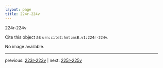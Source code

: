 ```yaml
---
layout: page
title: 224r-224v
---
```


224r-224v

Cite this object as `urn:cite2:hmt:msB.v1:224r-224v`.

No image available. 



---

previous: [223r-223v](../223r-223v/) | next: [225r-225v](../225r-225v/)